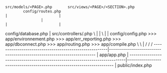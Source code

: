 


                                                                                                                                src/models/<PAGE>.php       src/views/<PAGE>/<SECTION>.php
            config/routes.php                                                                                                               |                       |
                    |                                                                                                                       |                       |
config/database.php |                                                                                                                       src/controllers/<PAGE>.php
           \        |                                                                                                                                 |
            \       |                                                                                                                                 |
            config/config.php  >>>  app/environnement.php    >>>    app/err_reporting.php   >>>   app/dbconnect.php  >>>  app/routing.php  >>> app/compile.php
                    \                        \                              |                           /                       /                   /
                     -------------------------------------------------------|-----------------------------------------------------------------------
                                                                            |
                                                                        app/app.php
                                                                            |
----------------------------------------------------------------------------|-----------------------------------------------------------------------
                                                                            |
                                                                    public/index.php

